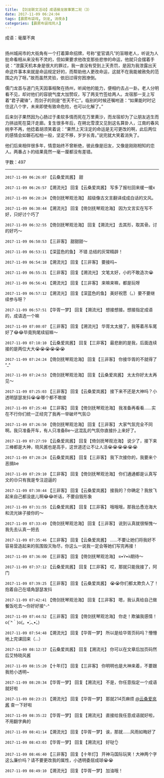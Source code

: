 ```yaml
---
title: 【剑龙联文活动】成语接龙故事第二轮（3）
date: 2017-11-09 06:24:04
tags: [霹雳布袋戏, 剑龙, 消夜永]
categories: [霹雳布袋戏同人]
---
```


<p dir="ltr"  >成语：毫厘不爽<br /><br /></p> 
<p dir="ltr"  >扬州城闹市的大街角有一个打着算命招牌，号称“星官谪凡”的盲眼老人，听说为人批命看相从来没有不灵的，但如果要求他改变那些悲惨的命运，他就只会摆着手说：“泄露天机本身是很大的罪过，我一直没有受到上天责罚，是因为我泄露出天命这件事本来就是命运规定好的，而帮助他人更改命运，这就不在我能被赦免的范围之内了呀。”故而虽然灵验，依旧过得穷困潦倒。</p> 
<p dir="ltr"  >儒门龙首与道门先天因事相聚在扬州，听闻他的能力，便相约去占一卦。老人分明看不见，却对他们的容貌气度大加赞叹，写了两支竹签给两人。龙宿那一支上写着“君子藏锋”，而剑子的则是“苍天不仁”。临别的时候还嘱咐道：“如果能时时记住这八个字，未来即使有致命危险，也可以化解了。”</p> 
<p dir="ltr"  >后来剑子果然因为心肠过于柔软多情而死在万里黄沙，而龙宿却为了让朋友逃生而力拼战死在莫汗走廊。复生很多年后，在朔北雪漠又见到这名算卦人，江南的春风桃李不再，他捻着胡须笑着说：“果然上天注定的命运是无可更改的啊，此后两位的感情会如磐石松柏一般，坚定不移，岁岁长青。”说完就大笑着消失了。</p> 
<p dir="ltr"  >他们后来相伴很多年，情意始终不曾断绝，彼此像是旧友，又像是刚刚相知的恋人。两番占卜的结果竟然一毫一厘都没有差错。<br /></p> 
<p dir="ltr"  >字数：497</p>

<!-- more -->

---

`2017-11-09 06:26:07` 【云桑爱岚酱】 甜

`2017-11-09 06:26:57` 【溯流光】 回复【云桑爱岚酱】 写多了报社回来缓一缓x

`2017-11-09 06:28:24` 【倚剑抚琴观沧海】 超级像古文言翻译成成白话的文风。

`2017-11-09 06:30:44` 【溯流光】 回复【倚剑抚琴观沧海】 因为文言实在写不好，只好讨个巧了

`2017-11-09 06:32:55` 【倚剑抚琴观沧海】 回复【溯流光】 去其形，取其骨。讨的好巧～

`2017-11-09 06:50:53` 【三非客】 甜甜甜～

`2017-11-09 06:53:11` 【深蓝色的鱼】 不错 总结的灰常精辟！

`2017-11-09 06:54:18` 【溯流光】 回复【三非客】 要接吗~

`2017-11-09 06:55:31` 【三非客】 回复【溯流光】 文笔太好，小的不敢造次😭

`2017-11-09 06:56:41` 【溯流光】 回复【三非客】 来嘛来嘛，都是玩呀

`2017-11-09 06:57:12` 【溯流光】 回复【深蓝色的鱼】 美好祝愿（。）要不要继续参与呀？

`2017-11-09 06:57:51` 【华胥一梦】 回复【溯流光】 想接想接。想接指定成语的，成语选一个嘛

`2017-11-09 07:00:07` 【三非客】 回复【溯流光】 华胥太太接了，我等着吊车尾好了😂😂毕竟狗尾续貂嘛～

`2017-11-09 07:18:10` 【云桑爱岚酱】 回复【三非客】 最悲剧的是我，后面连续接的是两位大大😭😭😭😭😭😭

`2017-11-09 07:24:24` 【倚剑抚琴观沧海】 回复【三非客】 你接华胥的不就得了^\_^

`2017-11-09 07:24:53` 【倚剑抚琴观沧海】 回复【云桑爱岚酱】 太太你好太太再见～

`2017-11-09 07:25:03` 【三非客】 回复【云桑爱岚酱】 接下来不还是大神吗？小透明瑟瑟发抖😭😭哪个都不敢接

`2017-11-09 07:25:48` 【三非客】 回复【倚剑抚琴观沧海】 我准备再看看……实在不行你们统一正经完了我再一举破坏气氛😉

`2017-11-09 07:26:50` 【倚剑抚琴观沧海】 回复【三非客】 大家气氛完全不同啊。我只准备开车，有人只准备Be～这混乱的气氛你直接扑上来好了。

`2017-11-09 07:27:59` 【云桑爱岚酱】 回复【倚剑抚琴观沧海】 说少了，接下来三棒都是大神，晓风酱也是高手，这世道还让不让人活😭😭😭😭😭😭

`2017-11-09 07:28:24` 【云桑爱岚酱】 回复【三非客】 我下次接你的，我要来个恶搞be

`2017-11-09 07:29:10` 【三非客】 回复【倚剑抚琴观沧海】 你们通通都是认真写文的😒只有我是专注逗逼的

`2017-11-09 07:30:44` 【三非客】 回复【云桑爱岚酱】 接我的？你确定？我放飞起来自己都没底儿啊😂😂听话，不要自毁形象

`2017-11-09 07:31:55` 【云桑爱岚酱】 回复【三非客】 哦哦哦，那我怂恿沧海大和流光妹子接你的～

`2017-11-09 07:33:49` 【倚剑抚琴观沧海】 回复【三非客】 说到认真就很惭愧～我先去认真一把去

`2017-11-09 07:35:46` 【三非客】 回复【云桑爱岚酱】 ……不要让她们将我好不容易营造起来的氛围毁灭殆尽，你这么一说我一定会等她们写完再接！

`2017-11-09 07:36:00` 【三非客】 回复【倚剑抚琴观沧海】 ฅ•̀∀•́ฅ期待～

`2017-11-09 07:37:12` 【云桑爱岚酱】 回复【三非客】 哎，那就只能我接了，阿门

`2017-11-09 07:39:25` 【三非客】 回复【云桑爱岚酱】 😭😭你们都太欺负人了！抱着自己在墙角瑟瑟发抖

`2017-11-09 07:42:41` 【倚剑抚琴观沧海】 回复【三非客】 嗯，我认真给自己做餐饭吃去～你好好接^-^

`2017-11-09 07:44:52` 【三非客】 回复【倚剑抚琴观沧海】 你走！欺骗我感情！o(´^｀)o(。•́︿•̀。)

`2017-11-09 07:54:48` 【溯流光】 回复【华胥一梦】 所以是给华胥页码吗？懵懵地上完课回来（…）

`2017-11-09 08:12:37` 【云桑爱岚酱】 回复【溯流光】 你可以在文章后加页码然后艾特晓风酱

`2017-11-09 08:15:20` 【十年灯】 回复【三非客】 你明明也是大神来着，不要跟我抢小透明~

`2017-11-09 08:20:34` 【华胥一梦】 回复【溯流光】 不是，你任意指定一个成语就好啦

`2017-11-09 08:23:21` 【溯流光】 回复【华胥一梦】 那就214页麻烦 [@云桑爱岚酱](http://www.lofter.com/mentionredirect.do?blogId=494174568) 查一下好啦

`2017-11-09 08:35:22` 【华胥一梦】 回复【溯流光】 直接给我任意成语就好啦，不用翻字典的

`2017-11-09 08:41:14` 【溯流光】 回复【华胥一梦】 诶，那就……风雨如晦好了

`2017-11-09 08:43:03` 【华胥一梦】 回复【溯流光】 好哒👌

`2017-11-09 08:46:40` 【三非客】 回复【十年灯】 开神马国际玩笑！大神两个字这么廉价吗？请不要更改我的属性，小透明委屈成球😭😭

`2017-11-09 08:49:10` 【溯流光】 回复【华胥一梦】 加油哦！
